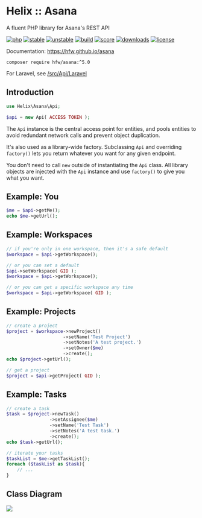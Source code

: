 Helix :: Asana
=========

A fluent PHP library for Asana's REST API

[![php](https://img.shields.io/badge/PHP-~8.1-666999)](https://www.php.net)
[![stable](https://poser.pugx.org/hfw/asana/v)](https://packagist.org/packages/hfw/asana)
[![unstable](https://poser.pugx.org/hfw/asana/v/unstable)](https://packagist.org/packages/hfw/asana)
[![build](https://scrutinizer-ci.com/g/hfw/asana/badges/build.png?b=master)](https://scrutinizer-ci.com/g/hfw/asana)
[![score](https://scrutinizer-ci.com/g/hfw/asana/badges/quality-score.png?b=master)](https://scrutinizer-ci.com/g/hfw/asana)
[![downloads](https://poser.pugx.org/hfw/asana/downloads)](https://packagist.org/packages/hfw/asana)
[![license](https://poser.pugx.org/hfw/asana/license)](LICENSE.txt)

Documentation: https://hfw.github.io/asana

```shell
composer require hfw/asana:^5.0
```

For Laravel, see [/src/Api/Laravel](src/Api/Laravel)

Introduction
------------

```php
use Helix\Asana\Api;

$api = new Api( ACCESS TOKEN );
```

The `Api` instance is the central access point for entities, and pools entities to avoid redundant network calls and prevent object duplication.

It's also used as a library-wide factory. Subclassing `Api` and overriding `factory()` lets you return whatever you want for any given endpoint.

You don't need to call `new` outside of instantiating the `Api` class.
All library objects are injected with the `Api` instance and use `factory()` to give you what you want.

Example: You
------------

```php
$me = $api->getMe();
echo $me->getUrl();
```

Example: Workspaces
-------------------

```php
// if you're only in one workspace, then it's a safe default
$workspace = $api->getWorkspace();

// or you can set a default
$api->setWorkspace( GID );
$workspace = $api->getWorkspace();

// or you can get a specific workspace any time
$workspace = $api->getWorkspace( GID );
```

Example: Projects
-----------------

```php
// create a project
$project = $workspace->newProject()
                     ->setName('Test Project')
                     ->setNotes('A test project.')
                     ->setOwner($me)
                     ->create();
echo $project->getUrl();

// get a project
$project = $api->getProject( GID );
```

Example: Tasks
--------------

```php
// create a task
$task = $project->newTask()
                ->setAssignee($me)
                ->setName('Test Task')
                ->setNotes('A test task.')
                ->create();
echo $task->getUrl();

// iterate your tasks
$taskList = $me->getTaskList();
foreach ($taskList as $task){
    // ...
}
```

Class Diagram
-------------
[![](https://hfw.github.io/asana/classes.png)](https://hfw.github.io/asana/inherits.html)
